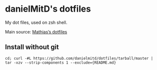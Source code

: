 danielMitD's dotfiles
=====================

My dot files, used on zsh shell.

Main source: [Mathias’s dotfiles](https://github.com/mathiasbynens/dotfiles)

Install without git
-------------------

```
cd; curl -#L https://github.com/danielmitd/dotfiles/tarball/master | tar -xzv --strip-components 1 --exclude={README.md}
```